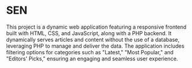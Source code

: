 # SEN
This project is a dynamic web application featuring a responsive frontend built with HTML, CSS, and JavaScript, along with a PHP backend. It dynamically serves articles and content without the use of a database, leveraging PHP to manage and deliver the data. The application includes filtering options for categories such as "Latest," "Most Popular," and "Editors' Picks," ensuring an engaging and seamless user experience.
